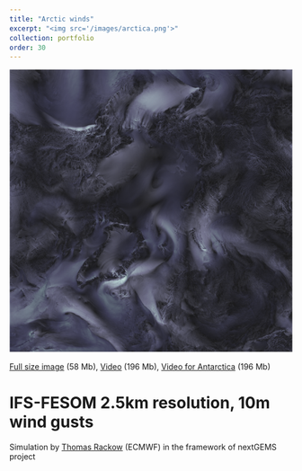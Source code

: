 ```yaml
---
title: "Arctic winds"
excerpt: "<img src='/images/arctica.png'>"
collection: portfolio
order: 30
---
```


<img src='/images/arctica.png'>


<i class="fas fa-image"></i> [Full size image](https://nextcloud.awi.de/s/5KAwgQMRpYZitZ6) (58 Mb), <i class="fas fa-video"></i> [Video](https://nextcloud.awi.de/s/69d2S4aqXABCZJx) (196 Mb), <i class="fas fa-video"></i> [Video for Antarctica](https://nextcloud.awi.de/s/cM2GmmbQEkJAa9M) (196 Mb)

IFS-FESOM 2.5km resolution, 10m wind gusts
===

Simulation by [Thomas Rackow](https://trackow.github.io/) (ECMWF) in the framework of nextGEMS project
